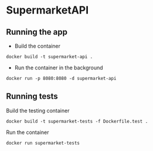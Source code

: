 # SupermarketAPI

## Running the app

- Build the container
```
docker build -t supermarket-api .
```
- Run the container in the background
```
docker run -p 8080:8080 -d supermarket-api
```

## Running tests
Build the testing container
```
docker build -t supermarket-tests -f Dockerfile.test .
```
Run the container
```
docker run supermarket-tests
```
